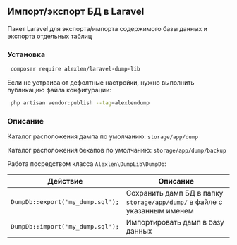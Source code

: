 ## Импорт/экспорт БД в Laravel
Пакет Laravel для экспорта/импорта содержимого базы данных и экспорта
отдельных таблиц
### Установка

```sh
 composer require alexlen/laravel-dump-lib
```
Если не устраивают дефолтные настройки, нужно выполнить публикацию файла конфигурации:
```sh
 php artisan vendor:publish --tag=alexlendump
```

### Описание
Каталог расположения дампа по умолчанию: <code>storage/app/dump</code>

Каталог расположения бекапов по умолчанию: <code>storage/app/dump/backup</code>

Работа посредством класса <code>Alexlen\DumpLib\DumpDb</code>:

<table>
    <thead>
        <tr>
            <th>Действие</th>
            <th>Описание</th>
        </tr>
    </thead>
    <tbody>
        <tr>
            <td><code>DumpDb::export('my_dump.sql');</code></td>
            <td>Сохранить дамп БД в папку <code>storage/app/dump/</code> в файле с указанным именем</td>
        </tr>
        <tr>
            <td><code>DumpDb::import('my_dump.sql');</code></td>
            <td>Импортировать дамп в базу данных</td>
        </tr>
    </tbody>
</table>



